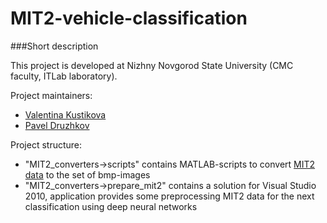 # MIT2-vehicle-classification

###Short description

This project is developed at Nizhny Novgorod State University (CMC faculty, ITLab laboratory).

Project maintainers:

- [Valentina Kustikova](https://github.com/valentina-kustikova)
- [Pavel Druzhkov](https://github.com/druzhkov-paul)


Project structure:
- "MIT2_converters->scripts" contains MATLAB-scripts to convert [MIT2 data]( http://people.csail.mit.edu/xiaoxuma/proj/vehi_reco/index_vehi_reco.htm) to the set of bmp-images
- "MIT2_converters->prepare_mit2" contains a solution for Visual Studio 2010, application provides some preprocessing MIT2 data for the next classification using deep neural networks